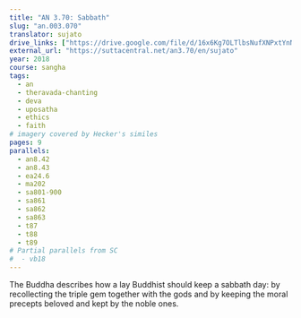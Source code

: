 ```yaml
---
title: "AN 3.70: Sabbath"
slug: "an.003.070"
translator: sujato
drive_links: ["https://drive.google.com/file/d/16x6Kg7OLTlbsNufXNPxtYnNp4u1xEjYn/view?usp=drivesdk"]
external_url: "https://suttacentral.net/an3.70/en/sujato"
year: 2018
course: sangha
tags:
  - an
  - theravada-chanting
  - deva
  - uposatha
  - ethics
  - faith
# imagery covered by Hecker's similes
pages: 9
parallels:
  - an8.42
  - an8.43
  - ea24.6
  - ma202
  - sa801-900
  - sa861
  - sa862
  - sa863
  - t87
  - t88
  - t89
# Partial parallels from SC
#  - vb18
---
```


The Buddha describes how a lay Buddhist should keep a sabbath day: by recollecting the triple gem together with the gods and by keeping the moral precepts beloved and kept by the noble ones.
